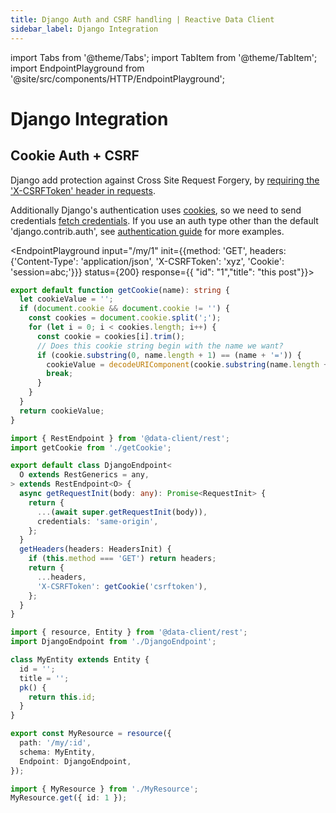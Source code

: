 ```yaml
---
title: Django Auth and CSRF handling | Reactive Data Client
sidebar_label: Django Integration
---
```


import Tabs from '@theme/Tabs';
import TabItem from '@theme/TabItem';
import EndpointPlayground from '@site/src/components/HTTP/EndpointPlayground';

# Django Integration

## Cookie Auth + CSRF

Django add protection against Cross Site Request Forgery, by [requiring the 'X-CSRFToken' header in requests](https://docs.djangoproject.com/en/5.0/howto/csrf/#using-csrf-protection-with-ajax).

Additionally Django's authentication uses [cookies](https://developer.mozilla.org/en-US/docs/Web/HTTP/Cookies), so we need to send credentials [fetch credentials](https://developer.mozilla.org/en-US/docs/Web/API/Fetch_API/Using_Fetch#sending_a_request_with_credentials_included). If you use
an auth type other than the default 'django.contrib.auth', see [authentication guide](./auth.md) for more examples.

<EndpointPlayground input="/my/1" init={{method: 'GET', headers: {'Content-Type': 'application/json', 'X-CSRFToken': 'xyz', 'Cookie': 'session=abc;'}}} status={200} response={{  "id": "1","title": "this post"}}>

```ts title="getCookie" collapsed
export default function getCookie(name): string {
  let cookieValue = '';
  if (document.cookie && document.cookie != '') {
    const cookies = document.cookie.split(';');
    for (let i = 0; i < cookies.length; i++) {
      const cookie = cookies[i].trim();
      // Does this cookie string begin with the name we want?
      if (cookie.substring(0, name.length + 1) == (name + '=')) {
        cookieValue = decodeURIComponent(cookie.substring(name.length + 1));
        break;
      }
    }
  }
  return cookieValue;
}
```

```ts title="DjangoEndpoint"
import { RestEndpoint } from '@data-client/rest';
import getCookie from './getCookie';

export default class DjangoEndpoint<
  O extends RestGenerics = any,
> extends RestEndpoint<O> {
  async getRequestInit(body: any): Promise<RequestInit> {
    return {
      ...(await super.getRequestInit(body)),
      credentials: 'same-origin',
    };
  }
  getHeaders(headers: HeadersInit) {
    if (this.method === 'GET') return headers;
    return {
      ...headers,
      'X-CSRFToken': getCookie('csrftoken'),
    };
  }
}
```

```ts title="MyResource" collapsed {15}
import { resource, Entity } from '@data-client/rest';
import DjangoEndpoint from './DjangoEndpoint';

class MyEntity extends Entity {
  id = '';
  title = '';
  pk() {
    return this.id;
  }
}

export const MyResource = resource({
  path: '/my/:id',
  schema: MyEntity,
  Endpoint: DjangoEndpoint,
});
```

```ts title="Request" column
import { MyResource } from './MyResource';
MyResource.get({ id: 1 });
```

</EndpointPlayground>